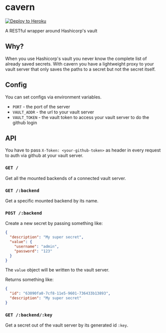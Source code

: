 # cavern

[![Deploy to Heroku](https://www.herokucdn.com/deploy/button.png)](https://heroku.com/deploy)

A RESTful wrapper around Hashicorp's vault

## Why?
When you use Hashicorp's vault you never know the complete list of already saved
secrets. With cavern you have a lightweight proxy to your vault server that only saves
the paths to a secret but not the secret itself.


## Config

You can set configs via environment variables.

* `PORT` - the port of the server
* `VAULT_ADDR` - the url to your vault server
* `VAULT_TOKEN` - the vault token to access your vault server to do the github login


## API

You have to pass `X-Token: <your-github-token>` as header in every request to auth via github at your vault server.

### `GET /`
Get all the mounted backends of a connected vault server.

### `GET /:backend`
Get a specific mounted backend by its name.

### `POST /:backend`
Create a new secret by passing something like:
```json
{
  "description": "My super secret",
  "value": {
    "username": "admin",
    "password": "123"
  }
}
```
The `value` object will be written to the vault server.

Returns something like:
```json
{
  "id": "63090fa0-7cf8-11e5-9601-736433b13893",
  "description": "My super secret"
}
```

### `GET /:backend/:key`
Get a secret out of the vault server by its generated id `:key`.
